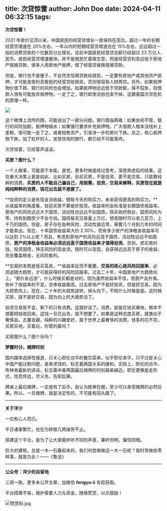 title: 次贷惊雷
author: John Doe
date: 2024-04-11 06:32:15
tags:
---
**次贷惊雷！**<!--more-->

2021 年房价见顶以来，中国居民的经营贷增长一直保持在高位。超过一年的长期经营贷增速在 20%左右，一年以内的短期经营贷增速也在 15%左右，远远超过一般的消费贷款的个位数百分比增长。目前中国居民经营贷总额已经超过 23 万亿人民币。居民经营贷增速极快，并不是居民忙着做生意，而是经营贷利息远低于房地产按揭贷款，很多人用房地产抵押，借了经营贷替换按揭贷款。

但是，银行也不是傻子，不会凭空信用贷款给居民，一定要有房地产或其他资产抵押，才可能发放利息极低的经营贷给居民，否则很容易人财两空。另外，如果抵押物价值下跌，银行的风险也会增加，如果抵押物远远低于贷款额，得不偿失，则借款人很有可能放弃抵押物，一走了之，银行即使法拍也卖不掉。这跟美国次贷危机的原理一样。

![](/images/20240411001.png)

这个微博上流传的图，可能说出了一部分问题。银行面临两难：如果坐视不管，银行的风险加剧，抵押物缩水；如果强行要求补充抵押物，广大借款人根本没钱补上差额，很可能一走了之，或者抛售资产，引发进一步的房价下跌。总之，核心抵押物下跌，加了杠杆的人，发放信用的银行，都已经不可能善终。

次贷惊雷，已经雷声滚滚。

**买房？图什么？**

一个人做事，可能源于本能，直觉，更多时候是经过思考，深思熟虑后的结果。这在重大决策上更是如此，比如买房。目前买房，不是投资，更不是交易，只能算纯粹的消费。**买房的人不能自己骗自己，用刚需，投资，交易来解释，买房现在就是纯纯粹粹的消费，钱花出去就不想要了。**

**投资的定义是有现金流收益，牺牲今天的购买力，未来获得更高的购买力。**从收益率的角度看，目前买房不算是好投资。收益率的金标准是长期国债收益率。房地产的风险远远大于国债，流动性也远远不如国债。除非政府倒台，国债风险为零，持有到期至少不会亏钱。国债每天交易量上万亿，想卖随时可以卖几百万，上千万的国债。但是，房子存在各种风险，流动性接近零，需要几个月到几年的时间才能卖出。现在，十年国债收益率大约 2.30%，而有多少房产的净租金收益率可以达到 2%以上呢？而且，考虑到房地产的风险远高于国债，流动性远远不如国债，**房产的净租金收益率必须远远高于国债收益率才值得投资**。否则，把买房的钱，投资国债，挣无风险的现金流，随时可以变现，会获得远远高于房子的收益，完全覆盖租金，无风险套利。

**交易的本质是低买高卖，**收益率反而不重要。**交易的核心是风险回报率**，必须追随大趋势，才可能获得好的风险回报率。过去二十年，中国房地产大趋势向上，“房价永远涨”，什么时候买都是对的，因为虽然收益率不佳，但房产会升值，弥补了收益率的不足，总体收益极高。过去房地产不是好投资，但是好交易，因为大趋势向上。现在，二十年的大趋势逆转，掉头向下，不知什么时候是底。这时候买房，就不是好交易，因为向上的大趋势没了。

投资交易皆不宜，剩下的只有消费。这就好说了。消费，就是花钱买痛快，根本不想着把钱收回来。这钱一旦花出去，就不想要了。如果是这种态度买房，就类似于奢侈品，古董收藏，纯粹的兴趣爱好，属于世界上最奢侈的消费。钱多的花不完，买房买地，买着玩，你管的着吗？

买房图什么？图个乐吗？

**梦醒时分，摊牌时刻**

国内媒体选择性报道，只关心耶伦访华的餐饮菜单，似乎耶伦来华，只不过是关心中国产能过剩问题，是来求饶的，标志着两国关系的缓和。实际上，耶伦的访华，布林肯最新的讲话，标志着中美两国最后摊牌的时刻越来越近。耶伦更像是走形式，信息传达，尽义务，告知后果。

牌桌上最后摊牌，一定是有了后手，自认为胜券在握，至少可以承受摊牌的必然后果。所以，一旦摊牌，就是决定性的，不可能有回头路了。
- - -
**关于洋少**

一位有心人而已。

平日诸事繁忙，也在为碎银几两操劳不止。

搭建这个平台，是为了让大家能听听不同的声音，兼听则明，偏信则暗。

巨大的建筑，总是一木一石叠起来的，我们何尝做做这一木一石呢？我时常做些零碎事，就是为此！——《鲁迅》

---

**公众号：洋少的自留地** 

三观一致，更多未公开文章，加微信 **fengyu-ii** 有偿获取。

平台搭建不易，维护需要人力与资金，随缘赞赏，以示鼓励！

![赞赏码.jpg](/images/shang.jpg)